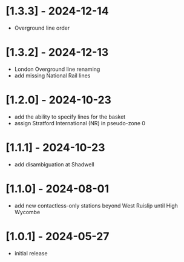 # [1.3.3] - 2024-12-14
* Overground line order

# [1.3.2] - 2024-12-13
* London Overground line renaming
* add missing National Rail lines

# [1.2.0] - 2024-10-23
* add the ability to specify lines for the basket
* assign Stratford International (NR) in pseudo-zone 0

# [1.1.1] - 2024-10-23
* add disambiguation at Shadwell

# [1.1.0] - 2024-08-01
* add new contactless-only stations beyond West Ruislip until High Wycombe

# [1.0.1] - 2024-05-27
* initial release
